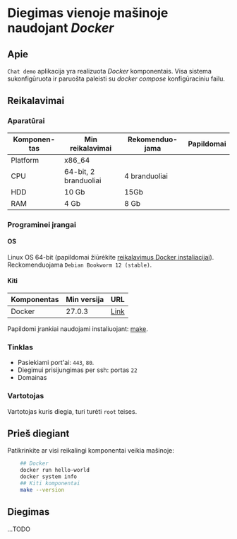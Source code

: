 # Diegimas vienoje mašinoje naudojant *Docker*

## Apie

`Chat demo` aplikacija yra realizuota *Docker* komponentais. Visa sistema sukonfigūruota ir paruošta paleisti su *docker compose* konfigūraciniu failu.


## Reikalavimai

### Aparatūrai

| Komponen-tas | Min reikalavimai | Rekomenduo-jama | Papildomai |
| -----------------|------------------|---------------------|-------------------------------------------|
| Platform | x86_64 | | |
| CPU | 64-bit, 2 branduoliai | 4 branduoliai | |
| HDD | 10 Gb | 15Gb  | |
| RAM | 4 Gb | 8 Gb | |

### Programinei įrangai

#### OS

Linux OS 64-bit (papildomai žiūrėkite [reikalavimus Docker instaliacijai](https://docs.docker.com/engine/install/)). Reckomenduojama `Debian Bookworm 12 (stable)`. 


#### Kiti

| Komponentas | Min versija | URL |
| ---|-|-|
| Docker | 27.0.3 | [Link](https://docs.docker.com/engine/install/)

Papildomi įrankiai naudojami instaliuojant: [make](https://www.gnu.org/software/make/manual/make.html).

### Tinklas

- Pasiekiami port'ai: `443`, `80`.
- Diegimui prisijungimas per ssh: portas `22`
- Domainas

### Vartotojas

Vartotojas kuris diegia, turi turėti `root` teises.

## Prieš diegiant

Patikrinkite ar visi reikalingi komponentai veikia mašinoje:

```bash
    ## Docker
    docker run hello-world
    docker system info
    ## Kiti komponentai
    make --version
```

## Diegimas

...TODO

